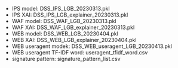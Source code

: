 - IPS model: DSS_IPS_LGB_20230313.pkl
- IPS XAI: DSS_IPS_LGB_explainer_20230313.pkl
- WAF model: DSS_WAF_LGB_20230313.pkl
- WAF XAI: DSS_WAF_LGB_explainer_20230313.pkl
- WEB model: DSS_WEB_LGB_20230404.pkl
- WEB XAI: DSS_WEB_LGB_explainer_20230404.pkl
- WEB useragent modek: DSS_WEB_useragent_LGB_20230413.pkl
- WEB useragent TF-IDF word: useragent_tfidf_word.csv
- signature pattern: signature_pattern_list.csv
